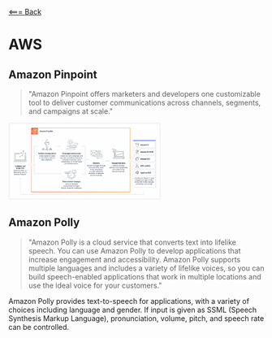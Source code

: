 [<=== Back](../README.md)

# AWS

## Amazon Pinpoint

> "Amazon Pinpoint offers marketers and developers one customizable tool to deliver customer communications across channels, segments, and campaigns at scale."

<img src="img/amazon_pinpoint.png" alt="pinpoint diagram" width="300" />


## Amazon Polly

> "Amazon Polly is a cloud service that converts text into lifelike speech. You can use Amazon Polly to develop applications that increase engagement and accessibility. Amazon Polly supports multiple languages and includes a variety of lifelike voices, so you can build speech-enabled applications that work in multiple locations and use the ideal voice for your customers."

Amazon Polly provides text-to-speech for applications, with a variety of choices including language and gender. If input is given as SSML (Speech Synthesis Markup Language), pronunciation, volume, pitch, and speech rate can be controlled. 